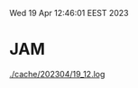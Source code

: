 Wed 19 Apr 12:46:01 EEST 2023
# JAM
<a href='./cache/202304/19_12.log'>./cache/202304/19_12.log</a>
